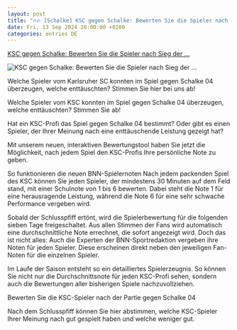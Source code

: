 ```yaml
---
layout: post
title: "🔥🔥 [Schalke] KSC gegen Schalke: Bewerten Sie die Spieler nach Sieg der ..."
date: Fri, 13 Sep 2024 20:00:00 +0200
categories: entries DE
---
```

[KSC gegen Schalke: Bewerten Sie die Spieler nach Sieg der ...](https://bnn.de/sport/ksc/ksc-schalke-04-mannschaft-einzelkritik-4-spieltag-fussball-bundesliga)

![KSC gegen Schalke: Bewerten Sie die Spieler nach Sieg der ...](https://static.bnn.de/sport/ksc/Rankit-BNN.png-w3l4ry/alternates/LANDSCAPE_13x7_BASE/Rankit%20BNN.png)

Welche Spieler vom Karlsruher SC konnten im Spiel gegen Schalke 04 überzeugen, welche enttäuschten? Stimmen Sie hier bei uns ab!

Welche Spieler vom KSC konnten im Spiel gegen Schalke 04 überzeugen, welche enttäuschten? Stimmen Sie ab!

Hat ein KSC-Profi das Spiel gegen Schalke 04 bestimmt? Oder gibt es einen Spieler, der Ihrer Meinung nach eine enttäuschende Leistung gezeigt hat?

Mit unserem neuen, interaktiven Bewertungstool haben Sie jetzt die Möglichkeit, nach jedem Spiel den KSC-Profis Ihre persönliche Note zu geben.

So funktionieren die neuen BNN-Spielernoten Nach jedem packenden Spiel des KSC können Sie jeden Spieler, der mindestens 30 Minuten auf dem Feld stand, mit einer Schulnote von 1 bis 6 bewerten. Dabei steht die Note 1 für eine herausragende Leistung, während die Note 6 für eine sehr schwache Performance vergeben wird.

Sobald der Schlusspfiff ertönt, wird die Spielerbewertung für die folgenden sieben Tage freigeschaltet. Aus allen Stimmen der Fans wird automatisch eine durchschnittliche Note errechnet, die sofort angezeigt wird. Doch das ist nicht alles: Auch die Experten der BNN-Sportredaktion vergeben ihre Noten für jeden Spieler. Diese erscheinen direkt neben den jeweiligen Fan-Noten für die einzelnen Spieler.

Im Laufe der Saison entsteht so ein detailliertes Spielerzeugnis. So können Sie nicht nur die Durchschnittsnote für jeden KSC-Profi sehen, sondern auch die Bewertungen aller bisherigen Spiele nachzuvollziehen.

Bewerten Sie die KSC-Spieler nach der Partie gegen Schalke 04

Nach dem Schlusspfiff können Sie hier abstimmen, welche KSC-Spieler Ihrer Meinung nach gut gespielt haben und welche weniger gut.

